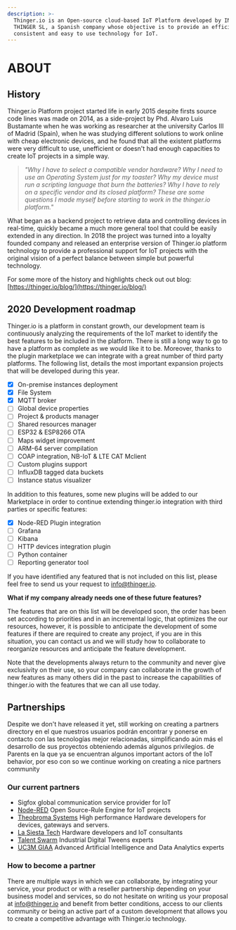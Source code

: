 ```yaml
---
description: >-
  Thinger.io is an Open-source cloud-based IoT Platform developed by INTERNET OF
  THINGER SL, a Spanish company whose objective is to provide an efficient,
  consistent and easy to use technology for IoT.
---
```


# ABOUT

## History

Thinger.io Platform project started life in early 2015 despite firsts source code lines was made on 2014, as a side-project by Phd. Alvaro Luis Bustamante when he was working as researcher at the university Carlos III of Madrid \(Spain\), when he was studying different solutions to work online with cheap electronic devices, and he found that all the existent platforms were very difficult to use, unefficient or doesn't had enough capacities to create IoT projects in a simple way. 

> _"Why I have to select a compatible vendor hardware? Why I need to use an Operating System just for my toaster? Why my device must run a scripting language that burn the batteries? Why I have to rely on a specific vendor and its closed platform? These are some questions I made myself before starting to work in the thinger.io platform."_

What began as a backend project to retrieve data and controlling devices in real-time,  quickly became a much more general tool that could be easily extended in any direction. In 2018 the project was turned into a loyalty founded company and released an enterprise version of Thinger.io platform technology to provide a professional support for IoT projects with the original vision of a perfect balance between simple but powerful technology.   

For some more of the history and highlights check out out blog: [https://thinger.io/blog/](https://thinger.io/blog/)

## 2020 Development roadmap 

Thinger.io is a platform in constant growth, our development team is continuously analyzing the requirements of the IoT market to identify the best features to be included in the platform. There is still a long way to go to have a platform as complete as we would like it to be. Moreover, thanks to the plugin marketplace we can integrate with a great number of third party platforms. The following list, details the most important expansion projects that will be developed during this year. 

* [x] On-premise instances deployment 
* [x] File System 
* [x] MQTT broker
* [ ] Global device properties 
* [ ] Project & products manager
* [ ] Shared resources manager
* [ ] ESP32 & ESP8266 OTA
* [ ] Maps widget improvement 
* [ ] ARM-64 server compilation 
* [ ] COAP integration, NB-IoT & LTE CAT Mclient
* [ ] Custom plugins support 
* [ ] InfluxDB tagged data buckets
* [ ] Instance status visualizer 

In addition to this features, some new plugins will be added to our Marketplace in order to continue extending thinger.io integration with third parties or specific features:

* [x] Node-RED Plugin integration
* [ ] Grafana
* [ ] Kibana
* [ ] HTTP devices integration plugin
* [ ] Python container
* [ ] Reporting generator tool 

If you have identified any featured that is not included on this list, please feel free to send us your request to info@thinger.io. 

**What if my company already needs one of these future features?** 

The features that are on this list will be developed soon, the order has been set according to priorities and in an incremental logic, that optimizes the our resources, however, it is possible to anticipate the development of some features if there are required to create any project, if you are in this situation, you can contact us and we will study how to collaborate to reorganize resources and anticipate the feature development. 

Note that the developments always return to the community and never give exclusivity on their use, so your company can collaborate in the growth of new features as many others did in the past to increase the capabilities of thinger.io with the features that we can all use today.

## Partnerships

Despite we don't have released it yet, still working on creating a partners directory en el que nuestros usuarios podrán encontrar y ponerse en contacto con las tecnologías mejor relacionadas, simplificando aún más el desarrollo de sus proyectos obteniendo además algunos privilegios. de Parents en la que ya se encuentran algunos important actors of the IoT behavior, por eso con so we continue working on creating a nice partners community 

### Our current partners

* Sigfox global communication service provider for IoT
* [Node-RED](https://nodered.org/) Open Source-Rule Engine for IoT projects
* [Theobroma Systems](https://www.theobroma-systems.com/) High performance Hardware developers for devices, gateways and servers. 
* [La Siesta Tech](http://www.lasiesta.tech/) Hardware developers and IoT consultants
* [Talent Swarm](https://talentswarm.com/) Industrial Digital Tweens experts
* [UC3M GIAA](http://portal.uc3m.es/portal/page/portal/grupos_investigacion/giaa) Advanced Artificial Intelligence and Data Analytics experts

### How to become a partner

There are multiple ways in which we can collaborate, by integrating your service,  your product or with a reseller partnership depending on your business model and services, so do not hesitate on writing us your proposal at info@thinger.io and benefit from better conditions,  access to our clients community or being an active part of a custom development that allows you to create a competitive advantage with Thinger.io technology.

